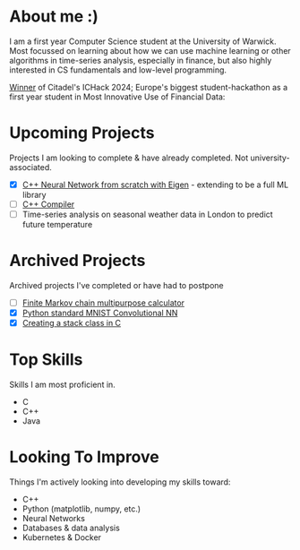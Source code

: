 # About me :)
I am a first year Computer Science student at the University of Warwick. Most focussed on learning about how we can use machine learning or other algorithms in time-series analysis, especially in finance, but also highly interested in CS fundamentals and low-level programming.

[Winner](https://devpost.com/software/decarb) of Citadel's ICHack 2024; Europe's biggest student-hackathon as a first year student in Most Innovative Use of Financial Data:


# Upcoming Projects
Projects I am looking to complete & have already completed. Not university-associated.
 - [X] [C++ Neural Network from scratch with Eigen](https://github.com/a1exxd0/HaDoLibrary) - extending to be a full ML library
 - [ ] [C++ Compiler](https://github.com/a1exxd0/CPPCompiler/)
 - [ ] Time-series analysis on seasonal weather data in London to predict future temperature

# Archived Projects
Archived projects I've completed or have had to postpone
 - [ ] [Finite Markov chain multipurpose calculator](https://github.com/a1exxd0/FiniteMarkovChains)
 - [X] [Python standard MNIST Convolutional NN](https://github.com/a1exxd0/PythonConvolutional)
 - [X] [Creating a stack class in C](https://github.com/a1exxd0/CreateClassInC/tree/main/IntegerStack)

# Top Skills
Skills I am most proficient in.
 - C
 - C++
 - Java

# Looking To Improve
Things I'm actively looking into developing my skills toward:
 - C++
 - Python (matplotlib, numpy, etc.)
 - Neural Networks
 - Databases & data analysis
 - Kubernetes & Docker

